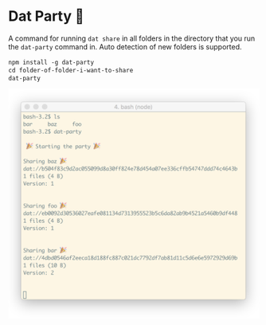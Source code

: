 # Dat Party 🎉
A command for running `dat share` in all folders in the directory that you run the `dat-party` command in. Auto detection of new folders is supported.

```
npm install -g dat-party
cd folder-of-folder-i-want-to-share
dat-party
```

![Screenshot](screenshot.png)

